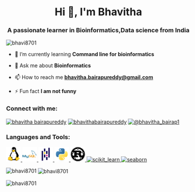 <h1 align="center">Hi 👋, I'm Bhavitha</h1>
<h3 align="center">A passionate learner in Bioinformatics,Data science from India</h3>

<p align="left"> <img src="https://komarev.com/ghpvc/?username=bhavi8701&label=Profile%20views&color=0e75b6&style=flat" alt="bhavi8701" /> </p>

- 🌱 I’m currently learning **Command line for bioinformatics**

- 💬 Ask me about **Bioinformatics**

- 📫 How to reach me **bhavitha.bairapureddy@gmail.com**

- ⚡ Fun fact **I am not funny**

<h3 align="left">Connect with me:</h3>
<p align="left">
<a href="https://linkedin.com/in/bhavitha bairapureddy" target="blank"><img align="center" src="https://raw.githubusercontent.com/rahuldkjain/github-profile-readme-generator/master/src/images/icons/Social/linked-in-alt.svg" alt="bhavitha bairapureddy" height="30" width="40" /></a>
<a href="https://kaggle.com/bhavithabairapureddy" target="blank"><img align="center" src="https://raw.githubusercontent.com/rahuldkjain/github-profile-readme-generator/master/src/images/icons/Social/kaggle.svg" alt="bhavithabairapureddy" height="30" width="40" /></a>
<a href="https://www.hackerrank.com/@bhavitha_bairap1" target="blank"><img align="center" src="https://raw.githubusercontent.com/rahuldkjain/github-profile-readme-generator/master/src/images/icons/Social/hackerrank.svg" alt="@bhavitha_bairap1" height="30" width="40" /></a>
</p>

<h3 align="left">Languages and Tools:</h3>
<p align="left"> <a href="https://www.linux.org/" target="_blank" rel="noreferrer"> <img src="https://raw.githubusercontent.com/devicons/devicon/master/icons/linux/linux-original.svg" alt="linux" width="40" height="40"/> </a> <a href="https://www.mysql.com/" target="_blank" rel="noreferrer"> <img src="https://raw.githubusercontent.com/devicons/devicon/master/icons/mysql/mysql-original-wordmark.svg" alt="mysql" width="40" height="40"/> </a> <a href="https://pandas.pydata.org/" target="_blank" rel="noreferrer"> <img src="https://raw.githubusercontent.com/devicons/devicon/2ae2a900d2f041da66e950e4d48052658d850630/icons/pandas/pandas-original.svg" alt="pandas" width="40" height="40"/> </a> <a href="https://www.python.org" target="_blank" rel="noreferrer"> <img src="https://raw.githubusercontent.com/devicons/devicon/master/icons/python/python-original.svg" alt="python" width="40" height="40"/> </a> <a href="https://www.rust-lang.org" target="_blank" rel="noreferrer"> <img src="https://raw.githubusercontent.com/devicons/devicon/master/icons/rust/rust-plain.svg" alt="rust" width="40" height="40"/> </a> <a href="https://scikit-learn.org/" target="_blank" rel="noreferrer"> <img src="https://upload.wikimedia.org/wikipedia/commons/0/05/Scikit_learn_logo_small.svg" alt="scikit_learn" width="40" height="40"/> </a> <a href="https://seaborn.pydata.org/" target="_blank" rel="noreferrer"> <img src="https://seaborn.pydata.org/_images/logo-mark-lightbg.svg" alt="seaborn" width="40" height="40"/> </a> </p>

<p><img align="left" src="https://github-readme-stats.vercel.app/api/top-langs?username=bhavi8701&show_icons=true&locale=en&layout=compact" alt="bhavi8701" /></p>

<p>&nbsp;<img align="center" src="https://github-readme-stats.vercel.app/api?username=bhavi8701&show_icons=true&locale=en" alt="bhavi8701" /></p>

<p><img align="center" src="https://github-readme-streak-stats.herokuapp.com/?user=bhavi8701&" alt="bhavi8701" /></p>


